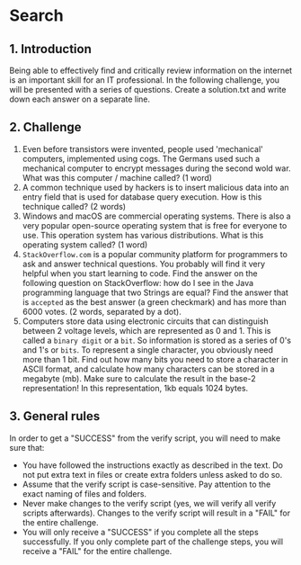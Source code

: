 # Search

## 1. Introduction

Being able to effectively find and critically review information on the internet is an important skill for an IT professional. In the following challenge, you will be presented with a series of questions. Create a solution.txt and write down each answer on a separate line.

## 2. Challenge

1. Even before transistors were invented, people used 'mechanical' computers, implemented using cogs. The Germans used such a mechanical computer to encrypt messages during the second wold war. What was this computer / machine called? (1 word)
1. A common technique used by hackers is to insert malicious data into an entry field that is used for database query execution. How is this technique called? (2 words)
1. Windows and macOS are commercial operating systems. There is also a very popular open-source operating system that is free for everyone to use. This operation system has various distributions. What is this operating system called? (1 word)
1. `StackOverflow.com` is a popular community platform for programmers to ask and answer technical questions. You probably will find it very helpful when you start learning to code. Find the answer on the following question on StackOverflow: how do I see in the Java programming language that two Strings are equal? Find the answer that is `accepted` as the best answer (a green checkmark) and has more than 6000 votes. (2 words, separated by a dot).
1. Computers store data using electronic circuits that can distinguish between 2 voltage levels, which are represented as 0 and 1. This is called a `binary digit` or a `bit`. So information is stored as a series of 0's and 1's or `bits`. To represent a single character, you obviously need more than 1 bit. Find out how many bits you need to store a character in ASCII format, and calculate how many characters can be stored in a megabyte (mb). Make sure to calculate the result in the base-2 representation! In this representation, 1kb equals 1024 bytes.

## 3. General rules

In order to get a "SUCCESS" from the verify script, you will need to make sure that:

- You have followed the instructions exactly as described in the text. Do not put extra text in files or create extra folders unless asked to do so.
- Assume that the verify script is case-sensitive. Pay attention to the exact naming of files and folders.
- Never make changes to the verify script (yes, we will verify all verify scripts afterwards). Changes to the verify script will result in a "FAIL" for the entire challenge.
- You will only receive a "SUCCESS" if you complete all the steps successfully. If you only complete part of the challenge steps, you will receive a "FAIL" for the entire challenge.
